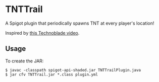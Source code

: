 # TNTTrail
A Spigot plugin that periodically spawns TNT at every player's location!

Inspired by [this Technoblade video](https://youtu.be/tBfeIXLuOYg).

## Usage
To create the JAR:
```
$ javac -classpath spigot-api-shaded.jar TNTTrailPlugin.java
$ jar cfv TNTTrail.jar *.class plugin.yml
```

